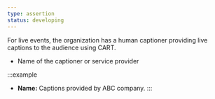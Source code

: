 ```yaml
---
type: assertion
status: developing
---
```


For live events, the organization has a human captioner providing live captions to the audience using CART.

* Name of the captioner or service provider

:::example
* **Name:** Captions provided by ABC company.
:::